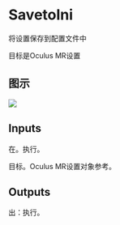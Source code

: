 # SavetoIni

将设置保存到配置文件中

目标是Oculus MR设置

## 图示

![]($-20221218-20160341.png)

## Inputs

在。执行。

目标。Oculus MR设置对象参考。  

## Outputs

出：执行。
